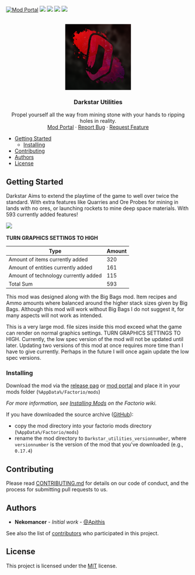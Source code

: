 [![Mod Portal][shild-i-download]][mod-portal]
[![](https://img.shields.io/github/v/release/Apithis/Darkstar-Utilities?label=latest%20release&sort=semver&style=flat-square)][release]
![](https://img.shields.io/github/release-date/Apithis/Darkstar-Utilities?label=latest%20release&style=flat-square)
![](https://img.shields.io/github/repo-size/Apithis/Darkstar-Utilities?label=mod%20size&style=flat-square)
[![](https://img.shields.io/github/contributors/Apithis/Darkstar-Utilities?style=flat-square)](https://github.com/Apithis/Darkstar-Utilities/graphs/contributors)

<br />
<div align="center">
  <a href="https://github.com/Apithis/Darkstar-Utilities/">
    <img align="center" src="https://github.com/Apithis/Darkstar-Utilities/blob/master/thumbnail.png" alt="Logo" width="180" height="180">
  </a>

  <h3 align="center">Darkstar Utilities</h3>

  <p align="center">
    Propel yourself all the way from mining stone with your hands to ripping holes in reality.
    <br />
    <a href="https://mods.factorio.com/mod/Darkstar_utilities">Mod Portal</a>
    ·
    <a href="https://github.com/Apithis/Darkstar-Utilities/issues/new">Report Bug</a>
    ·
    <a href="https://github.com/Apithis/Darkstar-Utilities/issues/new">Request Feature</a>
  </p>
</div>

- [Getting Started](#getting-started)
  * [Installing](#installing)
- [Contributing](#contributing)
- [Authors](#authors)
- [License](#license)

## Getting Started

Darkstar Aims to extend the playtime of the game to well over twice the standard. With extra features like Quarries and Ore Probes for mining in lands with no ores, or launching rockets to mine deep space materials. With 593 currently added features!

![][image]

**TURN GRAPHICS SETTINGS TO HIGH**

| Type | Amount |
|---|---|
| Amount of items currently added | 320 |
| Amount of entities currently added | 161 |
| Amount of technology currently added | 115 |
| Total Sum | 593 |

This mod was designed along with the Big Bags mod. Item recipes and Ammo amounts where balanced around the higher stack sizes given by Big Bags. Although this mod will work without Big Bags I do not suggest it, for many aspects will not work as intended.

This is a very large mod. file sizes inside this mod exceed what the game can render on normal graphics settings. TURN GRAPHICS SETTINGS TO HIGH. Currently, the low spec version of the mod will not be updated until later. Updating two versions of this mod at once requires more time than I have to give currently. Perhaps in the future I will once again update the low spec versions.

### Installing

Download the mod via the [release pag][release] or [mod portal][mod-portal] and place it in your mods folder (`%AppData%/Factorio/mods`)

_For more information, see [Installing Mods][Installing-Mods] on the Factorio wiki._

If you have downloaded the source archive ([GitHub][github]):

- copy the mod directory into your factorio mods directory (`%AppData%/Factorio/mods`)
- rename the mod directory to `Darkstar_utilities_versionnumber`, where `versionnumber` is the version of the mod that you've downloaded (e.g., `0.17.4`)

## Contributing

Please read [CONTRIBUTING.md](CONTRIBUTING.md) for details on our code of conduct, and the process for submitting pull requests to us.

## Authors

* **Nekomancer** - *Initial work* - [@Apithis](https://GitHub.com/Apithis)

See also the list of [contributors](CONTRIBUTORS.md) who participated in this project.

## License

This project is licensed under the [MIT](https://opensource.org/licenses/MIT) license.

[shild-i-download]: https://img.shields.io/badge/Visit-Mod%20Portal-orange?style=flat-square
[shild-i-gitlab]: https://img.shields.io/badge/Visit-GitLab-orange?style=flat-square
[mod-portal]: https://mods.factorio.com/mod/Darkstar_utilities
[github]: https://github.com/Apithis/Darkstar-Utilities
[image]: https://mods-data.factorio.com/assets/9121a77c12bd087e70ebe0bb8b25a317472dfc4f.png
[Installing-Mods]: https://wiki.factorio.com/index.php?title=Installing_Mods
[release]: https://github.com/Apithis/Darkstar-Utilities/releases/latest
